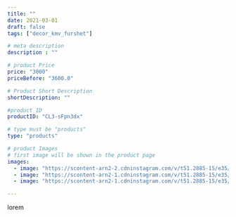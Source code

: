 ```yaml
---
title: ""
date: 2021-03-01
draft: false
tags: ["decor_kmv_furshet"]

# meta description
description : ""

# product Price
price: "3000"
priceBefore: "3600.0"

# Product Short Description
shortDescription: ""

#product ID
productID: "CL3-sFpn3dx"

# type must be "products"
type: "products"

# product Images
# first image will be shown in the product page
images:
  - image: "https://scontent-arn2-2.cdninstagram.com/v/t51.2885-15/e35/p1080x1080/154873294_1706955329510304_4122422079039448806_n.jpg?tp=1&_nc_ht=scontent-arn2-2.cdninstagram.com&_nc_cat=100&_nc_ohc=cTUfNyMpXRMAX_xOc_Y&oh=476dbc36e65b2164750e433f84bd3f45&oe=606A2449&ig_cache_key=MjUxOTc1ODIyMTM5NTA0OTAyNA%3D%3D.2"
  - image: "https://scontent-arn2-1.cdninstagram.com/v/t51.2885-15/e35/p1080x1080/156440648_1712375078943349_6493746715301309798_n.jpg?tp=1&_nc_ht=scontent-arn2-1.cdninstagram.com&_nc_cat=101&_nc_ohc=b4Zw6cB1TzkAX9qUAAR&oh=2114b7ced4a2404966cec6f880e267d5&oe=606AF66C&ig_cache_key=MjUxOTc1ODIyMTI5NDQyMjI4NQ%3D%3D.2"
  - image: "https://scontent-arn2-1.cdninstagram.com/v/t51.2885-15/e35/p1080x1080/155229188_548816706005917_2345181291907325128_n.jpg?tp=1&_nc_ht=scontent-arn2-1.cdninstagram.com&_nc_cat=101&_nc_ohc=BaNmyy1UggIAX-2lsOw&oh=a1b1d1f35506e9793919667c9408d9c0&oe=606D5A96&ig_cache_key=MjUxOTc1ODIyMTI3NzQwODUzOA%3D%3D.2"

---
```

lorem
